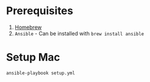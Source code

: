 # Prerequisites

1. [Homebrew](https://brew.sh/)
2. `Ansible` - Can be installed with `brew install ansible`

# Setup Mac

`ansible-playbook setup.yml`
